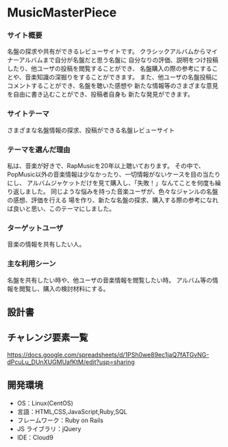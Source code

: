 # MusicMasterPiece

### サイト概要

名盤の探求や共有ができるレビューサイトです。
クラシックアルバムからマイナーアルバムまで自分が名盤だと思う名盤に
自分なりの評価、説明をつけ投稿したり、他ユーザの投稿を閲覧することができ、
名盤購入の際の参考にすることや、音楽知識の深掘りをすることができます。
また、他ユーザの名盤投稿にコメントすることができ、名盤を聴いた感想や
新たな情報等のさまざまな意見を自由に書き込むことができ、投稿者自身も
新たな発見ができます。


### サイトテーマ

さまざまな名盤情報の探求、投稿ができる名盤レビューサイト


### テーマを選んだ理由

私は、音楽が好きで、RapMusicを20年以上聴いております。
その中で、PopMusic以外の音楽情報は少なかったり、一切情報がないケースを目の当たりにし、
アルバムジャケットだけを見て購入し、「失敗！」なんてことを何度も繰り返しました。
同じような悩みを持った音楽ユーザが、色々なジャンルの名盤の感想、評価を行える
場を作り、新たな名盤の探求、購入する際の参考になれば良いと思い、このテーマにしました。


### ターゲットユーザ

音楽の情報を共有したい人。


### 主な利用シーン

名盤を共有したい時や、他ユーザの音楽情報を閲覧したい時。
アルバム等の情報を閲覧し、購入の検討材料にする。


## 設計書



## チャレンジ要素一覧

<https://docs.google.com/spreadsheets/d/1PSh0we89ec1jaQ7fATGvNG-dPcuLu_DUnXUGMUafKtM/edit?usp=sharing>

## 開発環境

- OS：Linux(CentOS)
- 言語：HTML,CSS,JavaScript,Ruby,SQL
- フレームワーク：Ruby on Rails
- JS ライブラリ：jQuery
- IDE：Cloud9
